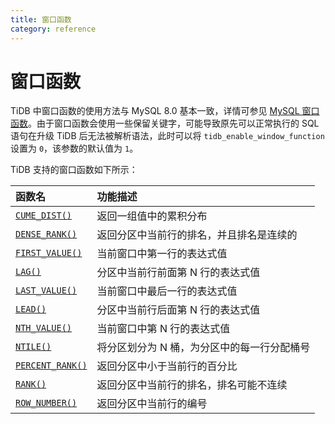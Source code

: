 ```yaml
---
title: 窗口函数
category: reference
---
```


# 窗口函数

TiDB 中窗口函数的使用方法与 MySQL 8.0 基本一致，详情可参见 [MySQL 窗口函数](https://dev.mysql.com/doc/refman/8.0/en/window-functions.html)。由于窗口函数会使用一些保留关键字，可能导致原先可以正常执行的 SQL 语句在升级 TiDB 后无法被解析语法，此时可以将 `tidb_enable_window_function` 设置为 `0`，该参数的默认值为 `1`。

TiDB 支持的窗口函数如下所示：

| 函数名 | 功能描述 |
| :-------------- | :------------------------------------- |
| [`CUME_DIST()`](https://dev.mysql.com/doc/refman/8.0/en/window-function-descriptions.html#function_cume-dist) | 返回一组值中的累积分布 |
| [`DENSE_RANK()`](https://dev.mysql.com/doc/refman/8.0/en/window-function-descriptions.html#function_dense-rank) | 返回分区中当前行的排名，并且排名是连续的|
| [`FIRST_VALUE()`](https://dev.mysql.com/doc/refman/8.0/en/window-function-descriptions.html#function_first-value) | 当前窗口中第一行的表达式值 |
| [`LAG()`](https://dev.mysql.com/doc/refman/8.0/en/window-function-descriptions.html#function_lag) | 分区中当前行前面第 N 行的表达式值|
| [`LAST_VALUE()`](https://dev.mysql.com/doc/refman/8.0/en/window-function-descriptions.html#function_last-value) | 当前窗口中最后一行的表达式值 |
| [`LEAD()`](https://dev.mysql.com/doc/refman/8.0/en/window-function-descriptions.html#function_lead) | 分区中当前行后面第 N 行的表达式值 |
| [`NTH_VALUE()`](https://dev.mysql.com/doc/refman/8.0/en/window-function-descriptions.html#function_nth-value) | 当前窗口中第 N 行的表达式值 |
| [`NTILE()`](https://dev.mysql.com/doc/refman/8.0/en/window-function-descriptions.html#function_ntile)| 将分区划分为 N 桶，为分区中的每一行分配桶号 |
| [`PERCENT_RANK()`](https://dev.mysql.com/doc/refman/8.0/en/window-function-descriptions.html#function_percent-rank)|返回分区中小于当前行的百分比 |
| [`RANK()`](https://dev.mysql.com/doc/refman/8.0/en/window-function-descriptions.html#function_rank)| 返回分区中当前行的排名，排名可能不连续 |
| [`ROW_NUMBER()`](https://dev.mysql.com/doc/refman/8.0/en/window-function-descriptions.html#function_row-number)| 返回分区中当前行的编号 |
